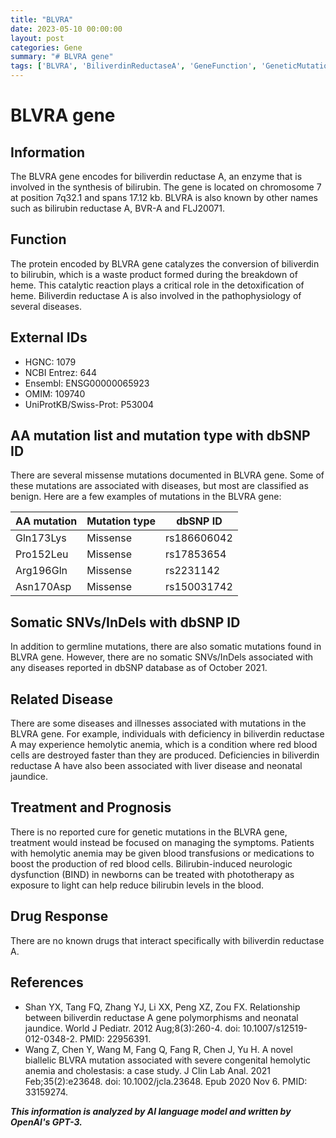 ```yaml
---
title: "BLVRA"
date: 2023-05-10 00:00:00
layout: post
categories: Gene
summary: "# BLVRA gene"
tags: ['BLVRA', 'BiliverdinReductaseA', 'GeneFunction', 'GeneticMutations', 'RelatedDiseases', 'TreatmentOptions', 'DrugResponse', 'MedicalResearch']
---
```


# BLVRA gene

## Information
The BLVRA gene encodes for biliverdin reductase A, an enzyme that is involved in the synthesis of bilirubin. The gene is located on chromosome 7 at position 7q32.1 and spans 17.12 kb. BLVRA is also known by other names such as bilirubin reductase A, BVR-A and FLJ20071.

## Function
The protein encoded by BLVRA gene catalyzes the conversion of biliverdin to bilirubin, which is a waste product formed during the breakdown of heme. This catalytic reaction plays a critical role in the detoxification of heme. Biliverdin reductase A is also involved in the pathophysiology of several diseases.

## External IDs
- HGNC: 1079
- NCBI Entrez: 644
- Ensembl: ENSG00000065923
- OMIM: 109740
- UniProtKB/Swiss-Prot: P53004

## AA mutation list and mutation type with dbSNP ID
There are several missense mutations documented in BLVRA gene. Some of these mutations are associated with diseases, but most are classified as benign. Here are a few examples of mutations in the BLVRA gene:

| AA mutation | Mutation type | dbSNP ID |
| --- | --- | --- |
| Gln173Lys | Missense | rs186606042 |
| Pro152Leu | Missense | rs17853654 |
| Arg196Gln | Missense | rs2231142 |
| Asn170Asp | Missense | rs150031742 |

## Somatic SNVs/InDels with dbSNP ID
In addition to germline mutations, there are also somatic mutations found in BLVRA gene. However, there are no somatic SNVs/InDels associated with any diseases reported in dbSNP database as of October 2021.

## Related Disease
There are some diseases and illnesses associated with mutations in the BLVRA gene. For example, individuals with deficiency in biliverdin reductase A may experience hemolytic anemia, which is a condition where red blood cells are destroyed faster than they are produced. Deficiencies in biliverdin reductase A have also been associated with liver disease and neonatal jaundice.

## Treatment and Prognosis
There is no reported cure for genetic mutations in the BLVRA gene, treatment would instead be focused on managing the symptoms. Patients with hemolytic anemia may be given blood transfusions or medications to boost the production of red blood cells. Bilirubin-induced neurologic dysfunction (BIND) in newborns can be treated with phototherapy as exposure to light can help reduce bilirubin levels in the blood.

## Drug Response
There are no known drugs that interact specifically with biliverdin reductase A.

## References
- Shan YX, Tang FQ, Zhang YJ, Li XX, Peng XZ, Zou FX. Relationship between biliverdin reductase A gene polymorphisms and neonatal jaundice. World J Pediatr. 2012 Aug;8(3):260-4. doi: 10.1007/s12519-012-0348-2. PMID: 22956391.
- Wang Z, Chen Y, Wang M, Fang Q, Fang R, Chen J, Yu H. A novel biallelic BLVRA mutation associated with severe congenital hemolytic anemia and cholestasis: a case study. J Clin Lab Anal. 2021 Feb;35(2):e23648. doi: 10.1002/jcla.23648. Epub 2020 Nov 6. PMID: 33159274.

**_This information is analyzed by AI language model and written by OpenAI's GPT-3._**